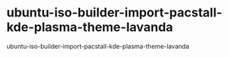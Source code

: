 # ubuntu-iso-builder-import-pacstall-kde-plasma-theme-lavanda
ubuntu-iso-builder-import-pacstall-kde-plasma-theme-lavanda
